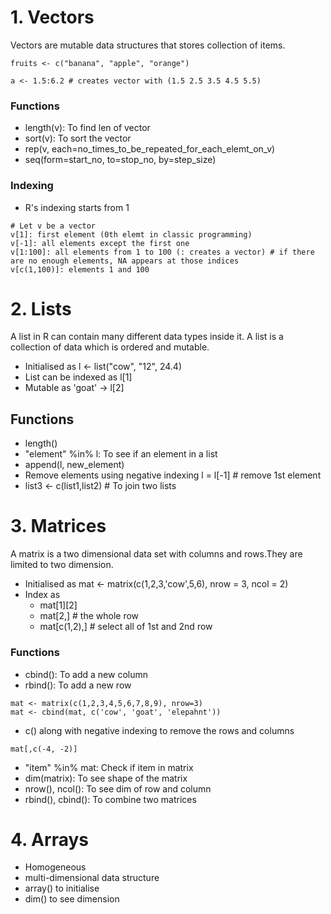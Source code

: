 # 1. Vectors
Vectors are mutable data structures that stores collection of items.
```
fruits <- c("banana", "apple", "orange")

a <- 1.5:6.2 # creates vector with (1.5 2.5 3.5 4.5 5.5)
```
### Functions
- length(v): To find len of vector
- sort(v): To sort the vector
- rep(v, each=no_times_to_be_repeated_for_each_elemt_on_v)
- seq(form=start_no, to=stop_no, by=step_size)

### Indexing
- R's indexing starts from 1
```
# Let v be a vector
v[1]: first element (0th elemt in classic programming)
v[-1]: all elements except the first one
v[1:100]: all elements from 1 to 100 (: creates a vector) # if there are no enough elements, NA appears at those indices
v[c(1,100)]: elements 1 and 100
```

# 2. Lists
A list in R can contain many different data types inside it. A list is a collection of data which is ordered and mutable.

- Initialised as l <- list("cow", "12", 24.4)
- List can be indexed as l[1]
- Mutable as 'goat' -> l[2]

## Functions
- length()
- "element" %in% l: To see if an element in a list
- append(l, new_element)
- Remove elements using negative indexing l = l[-1] # remove 1st element
- list3 <- c(list1,list2) # To join two lists


# 3. Matrices
A matrix is a two dimensional data set with columns and rows.They  are limited to two dimension.

- Initialised as mat <- matrix(c(1,2,3,'cow',5,6), nrow = 3, ncol = 2)
- Index as 
  - mat[1][2]
  - mat[2,] # the whole row
  - mat[c(1,2),] # select all of 1st and 2nd row

### Functions
- cbind(): To add a new column
- rbind(): To add a new row
```
mat <- matrix(c(1,2,3,4,5,6,7,8,9), nrow=3)
mat <- cbind(mat, c('cow', 'goat', 'elepahnt'))
```
- c() along with negative indexing to remove the rows and columns
```
mat[,c(-4, -2)]
```
- "item" %in% mat: Check if item in matrix
- dim(matrix): To see shape of the matrix
- nrow(), ncol(): To see dim of row and column
- rbind(), cbind(): To combine two matrices

# 4. Arrays
- Homogeneous
- multi-dimensional data structure
- array() to initialise
- dim() to see dimension
